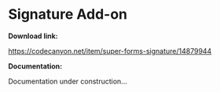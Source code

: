 # Signature Add-on

**Download link:**

https://codecanyon.net/item/super-forms-signature/14879944


**Documentation:**

Documentation under construction...
